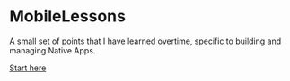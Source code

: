 # MobileLessons

A small set of points that I have learned overtime, specific to building and managing Native Apps. 

[Start here](00_intro.md)